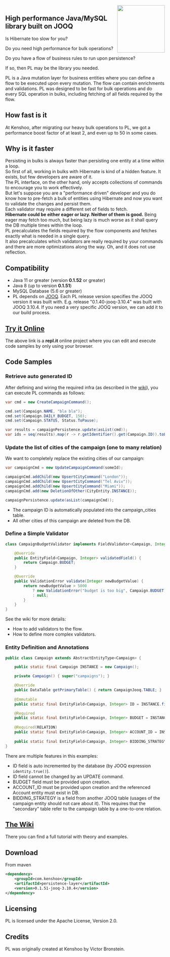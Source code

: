 <img src="https://user-images.githubusercontent.com/10692534/99590710-6352da80-29f6-11eb-88bb-caaa3d87e0ee.png" width="150" align="right" /> 

## High performance Java/MySQL library built on JOOQ

Is Hibernate too slow for you?

Do you need high performance for bulk operations?

Do you have a flow of business rules to run upon persistence?

If so, then PL may be the library you needed.

PL is a Java mutation layer for business entities where you can define a flow to be executed upon every mutation.
The flow can contain enrichments and validations.
PL was designed to be fast for bulk operations and do every SQL operation in bulks, including fetching of all fields required by the flow.

## How fast is it

At Kenshoo, after migrating our heavy bulk operations to PL, we got a performance boost factor of at least 2, and even up to 50 in some cases.

## Why is it faster

Persisting in bulks is always faster than persisting one entity at a time within a loop.  
So first of all, working in bulks with Hibernate is kind of a hidden feature. It exists, but few developers are aware of it.  
The PL interface, on the other hand, only accepts collections of commands to encourage you to work effectively.  
But let's suppose you are a "performance driven" developer and you do know how to pre-fetch a bulk of entities using Hibernate and now you want to validate the changes and persist them.  
Each validator may require a different set of fields to fetch.  
**Hibernate could be either eager or lazy. Neither of them is good.** Being eager may fetch too much, but being lazy is much worse as it shall query the DB multiple times within the loop.  
PL precalculates the fields required by the flow components and fetches exactly what is needed in a single query.  
It also precalculates which validators are really required by your commands and there are more optimizations along the way. Oh, and it does not use reflection.

## Compatibility
* Java 11 or greater (version **0.1.52** or greater)
* Java 8 (up to version **0.1.51**)
* MySQL Database (5.6 or greater)
* PL depends on [JOOQ](https://www.jooq.org). Each PL release version specifies the JOOQ version it was built with. E.g. release "0.1.40-jooq-3.10.4" was built with JOOQ 3.10.4. If you need a very specific JOOQ version, we can add it to our build process.

## [Try it Online](https://repl.it/@GalKoren2/PersistenceLayer#Main.java)

The above link is a **repl.it** online project where you can edit and execute code samples by only using your browser.

## Code Samples

### Retrieve auto generated ID
After defining and wiring the required infra (as described in the [wiki](https://github.com/kenshoo/persistence-layer/wiki/Setting-up-an-Entity-Persistence)), you can execute PL commands as follows:
```java
var cmd = new CreateCampaignCommand();

cmd.set(Campaign.NAME, "bla bla");
cmd.set(Campaign.DAILY_BUDGET, 150);
cmd.set(Campaign.STATUS, Status.ToPause);

var results = campaignPersistence.update(asList(cmd));
var ids = seq(results).map(r -> r.getIdentifier().get(Campaign.ID)).toList();
```

### Update the list of cities of the campaign (one to many relation)

We want to completely replace the existing cities of our campaign:

```java
var campaignCmd = new UpdateCampaignCommand(someId);

campaignCmd.addChild(new UpsertCityCommand("London"));
campaignCmd.addChild(new UpsertCityCommand("Tel Aviv"));
campaignCmd.addChild(new UpsertCityCommand("Miami"));
campaignCmd.add(new DeletionOfOther(CityEntity.INSTANCE));

campaignPersistence.update(asList(campaignCmd));
```
* The campaign ID is automatically populated into the campaign_cities table.
* All other cities of this campaign are deleted from the DB.

### Define a Simple Validator

```java
class CampaignBudgetValidator implements FieldValidator<Campaign, Integer> {

    @Override
    public EntityField<Campaign, Integer> validatedField() {
        return Campaign.BUDGET;
    }

    @Override
    public ValidationError validate(Integer newBudgetValue) {
        return newBudgetValue > 5000
            ? new ValidationError("budget is too big", Campaign.BUDGET)
            : null;
        }
    }
}
```
See the wiki for more details:
* How to add validators to the flow.
* How to define more complex validators.

### Entity Definition and Annotations

```java
public class Campaign extends AbstractEntityType<Campaign> {

    public static final Campaign INSTANCE = new Campaign();

    private Campaign() { super("campaigns"); }

    @Override
    public DataTable getPrimaryTable() { return CampaignJooq.TABLE; }
    
    @Immutable
    public static final EntityField<Campaign, Integer> ID = INSTANCE.field(CampaignJooq.TABLE.id.identity(true));

    @Required
    public static final EntityField<Campaign, Integer> BUDGET = INSTANCE.field(CampaignJooq.TABLE.budget);
    
    @Required(RELATION)
    public static final EntityField<Campaign, Integer> ACCOUNT_ID = INSTANCE.field(CampaignJooq.TABLE.account_id);
    
    public static final EntityField<Campaign, Integer> BIDDING_STRATEGY = INSTANCE.field(CampaignBiddingStrategy.TABLE.strategy_type);
}
```

There are multiple features in this examples:
* ID field is auto incremented by the database (by JOOQ expression ```identity.true()```).
* ID field cannot be changed by an UPDATE command.
* BUDGET field must be provided upon creation.
* ACCOUNT_ID must be provided upon creation and the referenced Account entity must exist in DB.
* BIDDING_STRATEGY is a field from another JOOQ table (usages of the campaign entity should not care about it). This requires that the "secondary" table refer to the campaign table by a one-to-one relation.

## [The Wiki](https://github.com/kenshoo/persistence-layer/wiki)

There you can find a full tutorial with theory and examples.

## Download

From maven
```xml
<dependency>
    <groupId>com.kenshoo</groupId>
    <artifactId>persistence-layer</artifactId>
    <version>0.1.51-jooq-3.10.4</version>
</dependency>
```

## Licensing

PL is licensed under the Apache License, Version 2.0.

## Credits

PL was originally created at Kenshoo by Victor Bronstein.

